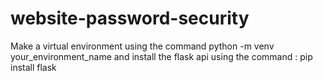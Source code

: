 # website-password-security
Make a virtual environment using the command python -m venv your_environment_name
and install the flask api using the command : pip install flask
